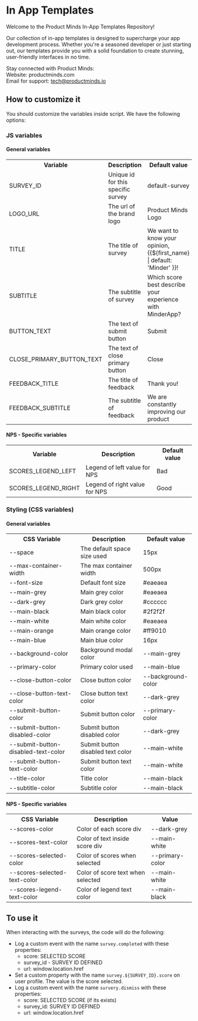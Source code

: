 # In App Templates

Welcome to the Product Minds In-App Templates Repository!

Our collection of in-app templates is designed to supercharge your app development process. Whether you're a seasoned developer or just starting out, our templates provide you with a solid foundation to create stunning, user-friendly interfaces in no time.

Stay connected with Product Minds: <br />
Website: productminds.com <br />
Email for support: tech@productminds.io 
## How to customize it

You should customize the variables inside script. We have the following options:

### JS variables

#### General variables

<table>
  <tr>
    <th>Variable</th>
    <th>Description</th>
    <th>Default value</th>
  </tr>
  <tr>
    <td>SURVEY_ID</td>
    <td>Unique id for this specific survey</td>
    <td>default-survey</td>
  </tr>
  <tr>
    <td>LOGO_URL</td>
    <td>The url of the brand logo</td>
    <td>Product Minds Logo</td>
  </tr>
  <tr>
    <td>TITLE</td>
    <td>The title of survey</td>
    <td>We want to know your opinion, {{${first_name} | default: 'Minder' }}!</td>
  </tr>
  <tr>
    <td>SUBTITLE</td>
    <td>The subtitle of survey</td>
    <td>Which score best describe your experience with MinderApp?</td>
  </tr>
  <tr>
    <td>BUTTON_TEXT</td>
    <td>The text of submit button</td>
    <td>Submit</td>
  </tr>
  <tr>
    <td>CLOSE_PRIMARY_BUTTON_TEXT</td>
    <td>The text of close primary button</td>
    <td>Close</td>
  </tr>
  <tr>
    <td>FEEDBACK_TITLE</td>
    <td>The title of feedback</td>
    <td>Thank you!</td>
  </tr>
  <tr>
    <td>FEEDBACK_SUBTITLE</td>
    <td>The subtitle of feedback</td>
    <td>We are constantly improving our product</td>
  </tr>
</table>

#### NPS - Specific variables

<table>
  <tr>
    <th>Variable</th>
    <th>Description</th>
    <th>Default value</th>
  </tr>
  <tr>
    <td>SCORES_LEGEND_LEFT</td>
    <td>Legend of left value for NPS</td>
    <td>Bad</td>
  </tr>
    <tr>
    <td>SCORES_LEGEND_RIGHT</td>
    <td>Legend of right value for NPS</td>
    <td>Good</td>
  </tr>
</table>

### Styling (CSS variables)

#### General variables

<table>
  <tr>
    <th>CSS Variable</th>
    <th>Description</th>
    <th>Default value</th>
  </tr>
  <tr>
    <td>--space</td>
    <td>The default space size used</td>
    <td>15px</td>
  </tr>
  <tr>
    <td>--max-container-width</td>
    <td>The max container width</td>
    <td>500px</td>
  </tr>
  <tr>
    <td>--font-size</td>
    <td>Default font size</td>
    <td>#eaeaea</td>
  </tr>
  <tr>
    <td>--main-grey</td>
    <td>Main grey color</td>
    <td>#eaeaea</td>
  </tr>
  <tr>
    <td>--dark-grey</td>
    <td>Dark grey color</td>
    <td>#cccccc</td>
  </tr>
  <tr>
    <td>--main-black</td>
    <td>Main black color</td>
    <td>#2f2f2f</td>
  </tr>
  <tr>
    <td>--main-white</td>
    <td>Main white color</td>
    <td>#eaeaea</td>
  </tr>
  <tr>
    <td>--main-orange</td>
    <td>Main orange color</td>
    <td>#ff9010</td>
  </tr>
  <tr>
    <td>--main-blue</td>
    <td>Main blue color</td>
    <td>16px</td>
  </tr>
  <tr>
    <td>--background-color</td>
    <td>Background modal color</td>
    <td>--main-grey</td>
  </tr>
  <tr>
    <td>--primary-color</td>
    <td>Primary color used</td>
    <td>--main-blue</td>
  </tr>
  <tr>
    <td>--close-button-color</td>
    <td>Close button color</td>
    <td>--background-color</td>
  </tr>
  <tr>
    <td>--close-button-text-color</td>
    <td>Close button text color</td>
    <td>--dark-grey</td>
  </tr>
  <tr>
    <td>--submit-button-color</td>
    <td>Submit button color</td>
    <td>--primary-color</td>
  </tr>
  <tr>
    <td>--submit-button-disabled-color</td>
    <td>Submit button disabled color</td>
    <td>--dark-grey</td>
  </tr>
  <tr>
    <td>--submit-button-disabled-text-color</td>
    <td>Submit button disabled text color</td>
    <td>--main-white</td>
  </tr>
  <tr>
    <td>--submit-button-text-color</td>
    <td>Submit button text color</td>
    <td>--main-white</td>
  </tr>
  <tr>
    <td>--title-color</td>
    <td>Title color</td>
    <td>--main-black</td>
  </tr>
  <tr>
    <td>--subtitle-color</td>
    <td>Subtitle color</td>
    <td>--main-black</td>
  </tr>
</table>

#### NPS - Specific variables

<table>
  <tr>
    <th>CSS Variable</th>
    <th>Description</th>
    <th>Value</th>
  </tr>
  <tr>
    <td>--scores-color</td>
    <td>Color of each score div</td>
    <td>--dark-grey</td>
  </tr>
  <tr>
    <td>--scores-text-color</td>
    <td>Color of text inside score div</td>
    <td>--main-white</td>
  </tr>
  <tr>
    <td>--scores-selected-color</td>
    <td>Color of scores when selected</td>
    <td>--primary-color</td>
  </tr>
  <tr>
    <td>--scores-selected-text-color</td>
    <td>Color of score text when selected</td>
    <td>--main-white</td>
  </tr>
  <tr>
    <td>--scores-legend-text-color</td>
    <td>Color of legend text color</td>
    <td>--main-black</td>
  </tr>
</table>

## To use it

When interacting with the surveys, the code will do the following:

- Log a custom event with the name `survey.completed` with these properties:
  - score: SELECTED SCORE
  - survey_id - SURVEY ID DEFINED
  - url: window.location.href
- Set a custom property with the name `survey.${SURVEY_ID}.score` on user profile. The value is the score selected.
- Log a custom event with the name `survery.dismiss` with these properties:
  - score: SELECTED SCORE (if its exists)
  - survey_id: SURVEY ID DEFINED
  - url: window.location.href
